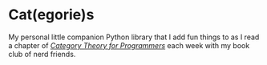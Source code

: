 # Cat(egorie)s

My personal little companion Python library that I add fun things to as I read
a chapter of [_Category Theory for Programmers_](https://github.com/hmemcpy/milewski-ctfp-pdf) each week with my book club
of nerd friends. 
